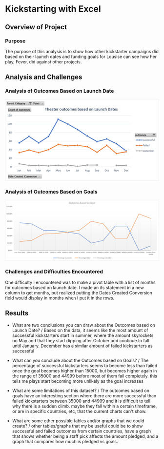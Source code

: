 # Kickstarting with Excel

## Overview of Project

### Purpose
The purpose of this analysis is to show how other kickstarter campaigns did based on their launch dates and funding goals for Lousise can see how her play, Fever, did against other projects.

## Analysis and Challenges

### Analysis of Outcomes Based on Launch Date
![Launch Date Analysis](resources/Theater_Outcomes_vs_Launch.png)

### Analysis of Outcomes Based on Goals
![Goals Analysis](resources/Outcomes_vs_Goals.png)

### Challenges and Difficulties Encountered
One difficulty I encountered was to make a pivot table with a list of months for outcomes based on launch date. I made an ifs statement in a new column to get months, but realized putting the Dates Created Conversion field would display in months when I put it in the rows. 

## Results

- What are two conclusions you can draw about the Outcomes based on Launch Date? /
Based on the data, it seems like the most amount of successful kickstarters start in summer, where the amount skyrockets on May and that they start dipping after October and continue to fall until January. December has a similar amount of failed kickstarters as successful


- What can you conclude about the Outcomes based on Goals? /
The percentage of successful kickstarters seems to become less than failed once the goal becomes higher than 15000, but becomes higher again in the range of 35000 and 44999 before most of them fail completely. this tells me plays start becoming more unlikely as the goal increases 

- What are some limitations of this dataset? /
The outcomes based on goals have an interesting section where there are more successful than failed kickstarters between 35000 and 44999 and it is difficult to tell why there is a sudden climb. maybe they fall within a certain timeframe, or are in specific countries, etc, that the current charts can't show.

- What are some other possible tables and/or graphs that we could create? /
other tables/graphs that my be useful could be to show successful and failed outcomes from certain countries, have a graph that shows whether being a staff pick affects the amount pledged, and a graph that compares how much is pledged vs goals.
